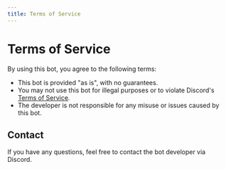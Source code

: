 ```yaml
---
title: Terms of Service
---
```


# Terms of Service

By using this bot, you agree to the following terms:

- This bot is provided "as is", with no guarantees.
- You may not use this bot for illegal purposes or to violate Discord's [Terms of Service](https://discord.com/terms).
- The developer is not responsible for any misuse or issues caused by this bot.

## Contact

If you have any questions, feel free to contact the bot developer via Discord.
